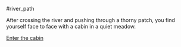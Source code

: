 #river_path

After crossing the river and pushing through a thorny patch, you find yourself face to face with a cabin in a quiet meadow.

⁠[Enter the cabin](the_cabin.md)

